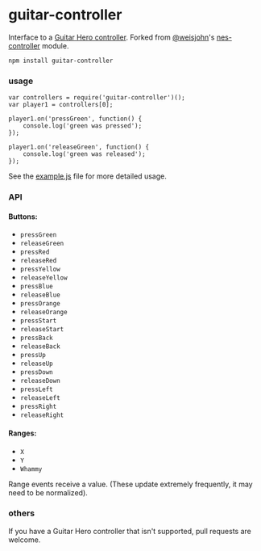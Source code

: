 guitar-controller
==============

Interface to a
[Guitar Hero controller](http://www.amazon.com/Guitar-Hero-2-Controller-Xbox-360/dp/B000NUIYK0/ref=sr_1_1?s=videogames&ie=UTF8&qid=1408563315&sr=1-1&keywords=guitar+hero+controller+usb).
Forked from [@weisjohn](https://github.com/weisjohn)'s [nes-controller](https://github.com/weisjohn/nes-controller) module.

`npm install guitar-controller`

### usage

```
var controllers = require('guitar-controller')();
var player1 = controllers[0];

player1.on('pressGreen', function() {
    console.log('green was pressed');
});

player1.on('releaseGreen', function() {
    console.log('green was released');
});
```

See the [example.js](example.js) file for more detailed usage.

### API

#### Buttons:

 - `pressGreen`
 - `releaseGreen`
 - `pressRed`
 - `releaseRed`
 - `pressYellow`
 - `releaseYellow`
 - `pressBlue`
 - `releaseBlue`
 - `pressOrange`
 - `releaseOrange`
 - `pressStart`
 - `releaseStart`
 - `pressBack`
 - `releaseBack`
 - `pressUp`
 - `releaseUp`
 - `pressDown`
 - `releaseDown`
 - `pressLeft`
 - `releaseLeft`
 - `pressRight`
 - `releaseRight`

#### Ranges:

 - `X`
 - `Y`
 - `Whammy`

Range events receive a value. (These update extremely frequently, it may need to be normalized).


### others

If you have a Guitar Hero controller that isn't supported, pull requests are welcome.